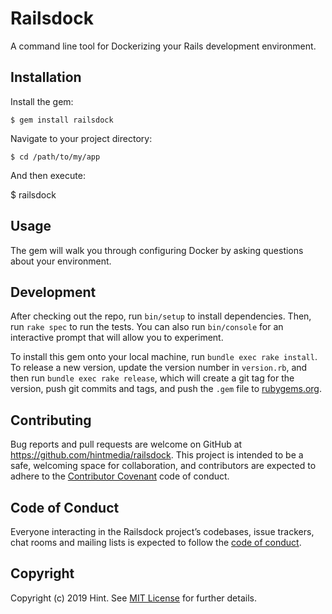 # Railsdock

A command line tool for Dockerizing your Rails development environment.

## Installation

Install the gem:

    $ gem install railsdock

Navigate to your project directory:

    $ cd /path/to/my/app

And then execute:

   $ railsdock

## Usage

The gem will walk you through configuring Docker by asking questions about your environment.

## Development

After checking out the repo, run `bin/setup` to install dependencies. Then, run `rake spec` to run the tests. You can also run `bin/console` for an interactive prompt that will allow you to experiment.

To install this gem onto your local machine, run `bundle exec rake install`. To release a new version, update the version number in `version.rb`, and then run `bundle exec rake release`, which will create a git tag for the version, push git commits and tags, and push the `.gem` file to [rubygems.org](https://rubygems.org).

## Contributing

Bug reports and pull requests are welcome on GitHub at https://github.com/hintmedia/railsdock. This project is intended to be a safe, welcoming space for collaboration, and contributors are expected to adhere to the [Contributor Covenant](http://contributor-covenant.org) code of conduct.

## Code of Conduct

Everyone interacting in the Railsdock project’s codebases, issue trackers, chat rooms and mailing lists is expected to follow the [code of conduct](https://github.com/hintmedia/railsdock/blob/master/CODE_OF_CONDUCT.md).

## Copyright

Copyright (c) 2019 Hint. See [MIT License](LICENSE.txt) for further details.
